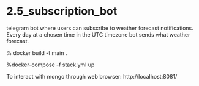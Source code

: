 # 2.5_subscription_bot

 telegram bot where users can subscribe to weather forecast notifications. Every day at a chosen time in the UTC timezone bot sends what weather forecast.


%  docker build -t main .


%docker-compose -f stack.yml up

To interact with  mongo through web browser: http://localhost:8081/